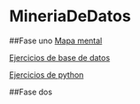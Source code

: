 # MineriaDeDatos
##Fase uno
[Mapa mental](https://github.com/YaelGarciaPartida/MineriaDeDatos/blob/main/MapaMental_1_1797297.pdf)

[Ejercicios de base de datos](https://github.com/mariagarnica/_mineria/blob/main/Equipo_2-Ejercicio%20Base%20de%20Datos.pdf)

[Ejercicios de python](https://github.com/YaelGarciaPartida/MineriaDeDatos/blob/main/Ej_Python_1797297.ipynb)

##Fase dos
